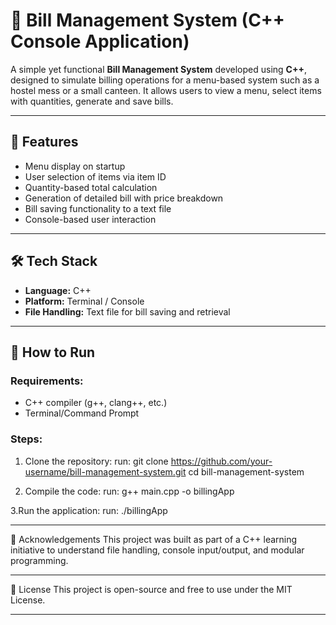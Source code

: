 
# 🧾 Bill Management System (C++ Console Application)

A simple yet functional **Bill Management System** developed using **C++**, designed to simulate billing operations for a menu-based system such as a hostel mess or a small canteen. It allows users to view a menu, select items with quantities, generate and save bills.

---

## 🚀 Features

- Menu display on startup
- User selection of items via item ID
- Quantity-based total calculation
- Generation of detailed bill with price breakdown
- Bill saving functionality to a text file
- Console-based user interaction

---  

## 🛠️ Tech Stack

- **Language:** C++
- **Platform:** Terminal / Console
- **File Handling:** Text file for bill saving and retrieval

---

## 📌 How to Run

### Requirements:
- C++ compiler (g++, clang++, etc.)
- Terminal/Command Prompt

### Steps:
1. Clone the repository:
  run:
   git clone https://github.com/your-username/bill-management-system.git
   cd bill-management-system
   
2. Compile the code:
 run:  g++ main.cpp -o billingApp

3.Run the application:
run: ./billingApp

---

🙌 Acknowledgements
This project was built as part of a C++ learning initiative to understand file handling, console input/output, and modular programming.

---

📄 License
This project is open-source and free to use under the MIT License.

---
